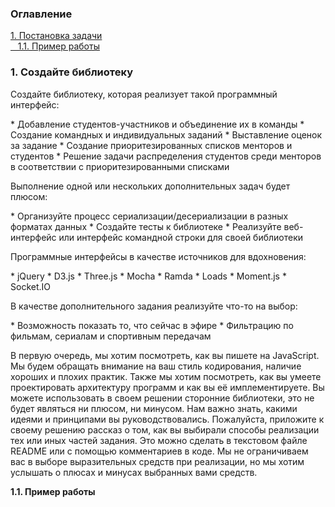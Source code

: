 <h3>Оглавление</h3>
<a href="#one">1. Постановка задачи</a><br>
<a href="#two">&nbsp;&nbsp;&nbsp;1.1. Пример работы</a><br>


<h3 id="one">1. Создайте библиотеку </h3>
<p>Создайте библиотеку, которая реализует такой программный интерфейс: </p>
* Добавление студентов-участников и объединение их в команды 
* Создание командных и индивидуальных заданий 
* Выставление оценок за задание 
* Создание приоритезированных списков менторов и студентов 
* Решение задачи распределения студентов среди менторов в соответствии с приоритезированными списками 

<p>Выполнение одной или нескольких дополнительных задач будет плюсом: </p>
* Организуйте процесс сериализации/десериализации в разных форматах данных 
* Создайте тесты к библиотеке 
* Реализуйте веб-интерфейс или интерфейс командной строки для своей библиотеки 

<p>Программные интерфейсы в качестве источников для вдохновения: </p>
* jQuery 
* D3.js 
* Three.js 
* Mocha 
* Ramda 
* Loads 
* Moment.js 
* Socket.IO 


<p>В качестве дополнительного задания реализуйте что-то на выбор: </p>
* Возможность показать то, что сейчас в эфире
* Фильтрацию по фильмам, сериалам и спортивным передачам 

<p>В первую очередь, мы хотим посмотреть, как вы пишете на JavaScript. Мы будем обращать внимание на ваш стиль кодирования, наличие хороших и плохих практик. Также мы хотим посмотреть, как вы умеете проектировать архитектуру программ и как вы её имплементируете. Вы можете использовать в своем решении сторонние библиотеки, это не будет являться ни плюсом, ни минусом. 
Нам важно знать, какими идеями и принципами вы руководствовались. Пожалуйста, приложите к своему решению рассказ о том, как вы выбирали способы реализации тех или иных частей задания. Это можно сделать в текстовом файле README или с помощью комментариев в коде. Мы не ограничиваем вас в выборе выразительных средств при реализации, но мы хотим услышать о плюсах и минусах выбранных вами средств.</p>

<b id="two">1.1. Пример работы</b> <br>
<p></p>